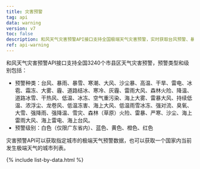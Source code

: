 ```yaml
---
title: 灾害预警
tag: api
data: warning
version: v7
toc: false
description: 和风天气灾害预警API接口支持全国极端天气灾害预警，实时获取台风预警、暴雨暴雪预警、寒潮预警、大风预警、空气重污染预警以及沙尘暴、高温、干旱、雷电、冰雹、霜冻、大雾、道路结冰、干热风、雷雨大风、森林火险、降温、冰冻、雷暴大风、龙卷风、低温冻害、低温雨雪冰冻、强对流、强降雨、强降温、雪灾、雷暴、严寒、沙尘等50多种气象灾害预警信息。
ref: api-warning
---
```


和风天气灾害预警API接口支持全国3240个市县区天气灾害预警，预警类型和级别包括：

- 预警种类：台风、暴雨、暴雪、寒潮、大风、沙尘暴、高温、干旱、雷电、冰雹、霜冻、大雾、霾、道路结冰、寒冷、灰霾、雷雨大风、森林火险、降温、道路冰雪、干热风、低温、冰冻、空气重污染、海上大雾、雷暴大风、持续低温、浓浮尘、龙卷风、低温冻害、海上大风、低温雨雪冰冻、强对流、臭氧、大雪、强降雨、强降温、雪灾、森林（草原）火险、雷暴、严寒、沙尘、海上雷雨大风、海上雷电、海上台风。
- 预警级别：白色（仅限广东省内）、蓝色、黄色、橙色、红色

灾害预警API可以获取指定城市的极端天气预警数据，也可以获取一个国家内当前发生极端天气的城市列表。

{% include list-by-data.html %}